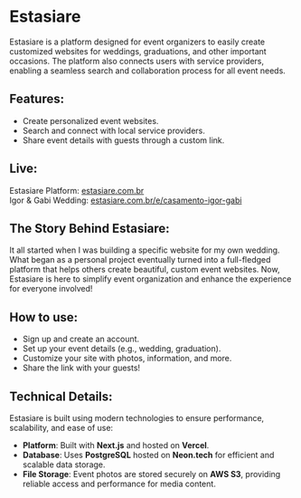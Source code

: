 # Estasiare

Estasiare is a platform designed for event organizers to easily create customized websites for weddings, graduations, and other important occasions. The platform also connects users with service providers, enabling a seamless search and collaboration process for all event needs.

## Features:
- Create personalized event websites.
- Search and connect with local service providers.
- Share event details with guests through a custom link.

## Live:
Estasiare Platform: [estasiare.com.br](https://www.estasiare.com.br)  
Igor & Gabi Wedding: [estasiare.com.br/e/casamento-igor-gabi](https://www.estasiare.com.br/e/casamento-igor-gabi)

## The Story Behind Estasiare:
It all started when I was building a specific website for my own wedding. What began as a personal project eventually turned into a full-fledged platform that helps others create beautiful, custom event websites. Now, Estasiare is here to simplify event organization and enhance the experience for everyone involved!

## How to use:
- Sign up and create an account.
- Set up your event details (e.g., wedding, graduation).
- Customize your site with photos, information, and more.
- Share the link with your guests!

## Technical Details:
Estasiare is built using modern technologies to ensure performance, scalability, and ease of use:

- **Platform**: Built with **Next.js** and hosted on **Vercel**.
- **Database**: Uses **PostgreSQL** hosted on **Neon.tech** for efficient and scalable data storage.
- **File Storage**: Event photos are stored securely on **AWS S3**, providing reliable access and performance for media content.
